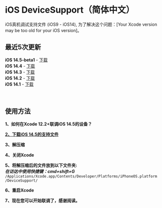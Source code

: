 # iOS DeviceSupport（简体中文）
iOS真机调试支持文件 (iOS9 - iOS14), 为了解决这个问题：[Your Xcode version may be too old for your iOS version]。

## 最近5次更新 </br>

**iOS 14.5-beta1** - [下载](https://github.com/ilobos/DeviceSupport/blob/master/DeviceSupport/iOS-14/14.5-beta1.zip) </br>
**iOS 14.4** - [下载](https://github.com/ilobos/DeviceSupport/blob/master/DeviceSupport/iOS-14/14.4.zip) </br>
**iOS 14.3** - [下载](https://github.com/ilobos/DeviceSupport/blob/master/DeviceSupport/iOS-14/14.3.zip) </br>
**iOS 14.2** - [下载](https://github.com/ilobos/DeviceSupport/blob/master/DeviceSupport/iOS-14/14.2.zip) </br>
**iOS 14.1** - [下载](https://github.com/ilobos/DeviceSupport/blob/master/DeviceSupport/iOS-14/14.1.zip) </br>
</br>
</br>

## 使用方法

**1、如何在Xcode 12.2+联调iOS 14.5的设备？**</br> 

**[2、下载iOS 14.5的支持文件](https://github.com/ilobos/DeviceSupport/blob/master/DeviceSupport/iOS-14/14.5-beta1.zip)** </br>

**3、解压缩**</br>

**4、关闭Xcode**</br>

**5、将解压缩后的文件放到以下文件夹:**</br>
***在访达中使用快捷键：cmd+shift+G***</br>
```/Applications/Xcode.app/Contents/Developer/Platforms/iPhoneOS.platform/DeviceSupport/```</br>

**6、重启Xcode**</br>

**7、现在您可以开始联调了，感谢阅读。**</br>
